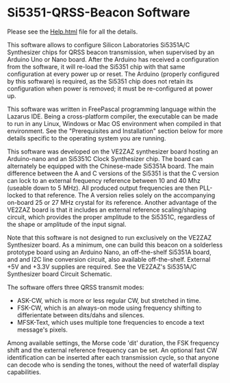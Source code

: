 # Si5351-QRSS-Beacon Software

Please see the [Help.html]( http://htmlpreview.github.com/?https://github.com/VE2ZAZ/Si5351-QRSS-Beacon/blob/Repository-prep-work/Help.html) file for all the details.

This software allows to configure Silicon Laboratories Si5351A/C Synthesizer chips for QRSS beacon transmission, when supervised by an Arduino Uno or Nano board. After the Arduino has received a configuration from the software, it will re-load the Si5351 chip with that same configuration at every power up or reset. The Arduino (properly configured by this software) is required, as the Si5351 chip does not retain its configuration when power is removed; it must be re-configured at power up.

This software was written in FreePascal programming language within the Lazarus IDE. Being a cross-platform compiler, the executable can be made to run in any Linux, Windows or Mac OS environment when compiled in that environment. See the "Prerequisites and Installation" section below for more details specific to the operating system you are running.

This software was developed on the VE2ZAZ synthesizer board hosting an Arduino-nano and an Si5351C Clock Synthesizer chip. The board can alternately be equipped with the Chinese-made Si5351A board. The main difference between the A and C versions of the Si5351 is that the C version can lock to an external frequency reference between 10 and 40 Mhz (useable down to 5 MHz). All produced output frequencies are then PLL-locked to that reference. The A version relies solely on the accompanying on-board 25 or 27 MHz crystal for its reference. Another advantage of the VE2ZAZ board is that it includes an external reference scaling/shaping circuit, which provides the proper amplitude to the Si5351C, regardless of the shape or amplitude of the input signal.

Note that this software is not designed to run exclusively on the VE2ZAZ Synthesizer board. As a minimum, one can build this beacon on a solderless prototype board using an Arduino Nano, an off-the-shelf Si5351A board, and and I2C line conversion circuit, also available off-the-shelf. External +5V and +3.3V supplies are required. See the VE2ZAZ's Si5351A/C Synthesizer board Circuit Schematic.

The software offers three QRSS transmit modes:
* ASK-CW, which is more or less regular CW, but stretched in time.
* FSK-CW, which is an always-on mode using frequency shifting to differientate between dits/dahs and silences.
* MFSK-Text, which uses multiple tone frequencies to encode a text message's pixels. 

Among available settings, the Morse code 'dit' duration, the FSK frequency shift and the external reference frequency can be set. An optional fast CW identification can be inserted after each transmission cycle, so that anyone can decode who is sending the tones, without the need of waterfall display capabilities. 
